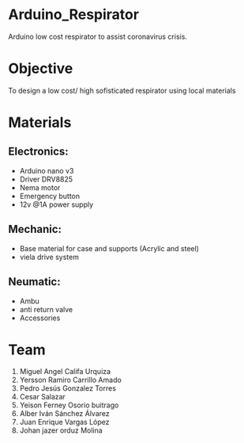 # Arduino_Respirator
Arduino low cost respirator to assist coronavirus crisis.
# Objective
To design a low cost/ high sofisticated respirator using local materials
# Materials
## Electronics:
* Arduino nano v3
* Driver DRV8825
* Nema motor
* Emergency button
* 12v @1A power supply
## Mechanic:
* Base material for case and supports (Acrylic and steel)
* viela drive system
## Neumatic:
* Ambu
* anti return valve
* Accessories
# Team
1. Miguel Angel Califa Urquiza
2. Yersson Ramiro Carrillo Amado
3. Pedro Jesús Gonzalez Torres
4. Cesar Salazar
5. Yeison Ferney Osorio buitrago
6. Alber Iván Sánchez Álvarez
7. Juan Enrique Vargas López
8. Johan jazer orduz Molina
